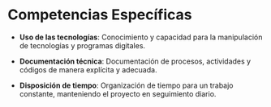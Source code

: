 # Competencias Específicas
- **Uso de las tecnologías**:
Conocimiento y capacidad para la manipulación de tecnologías y programas digitales.

- **Documentación técnica**: 
Documentación de procesos, actividades y códigos de manera explícita y adecuada.

- **Disposición de tiempo**: 
Organización de tiempo para un trabajo constante, manteniendo el proyecto en seguimiento diario.


